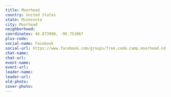 ```yaml
---
title: Moorhead
country: United States
state: Minnesota
city: Moorhead
neighborhood: 
coordinates: 46.873908, -96.753867
plus-code:
social-name: Facebook
social-url: https://www.facebook.com/groups/free.code.camp.moorhead.nd
chat-name:
chat-url:
event-name:
event-url:
leader-name:
leader-url:
old-photo: 
cover-photo:
---
```

